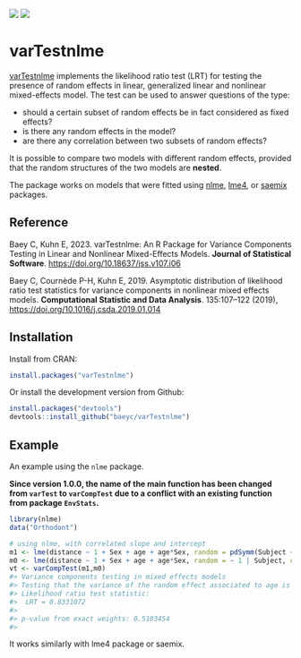 
<!-- README.md is generated from README.Rmd. Please edit that file -->

[![](https://www.r-pkg.org/badges/version-last-release/varTestnlme)](https://CRAN.R-project.org/package=varTestnlme)
[![](https://cranlogs.r-pkg.org/badges/grand-total/varTestnlme)](https://cranlogs.r-pkg.org/badges/grand-total/varTesnlme)

# varTestnlme

[varTestnlme](https://baeyc.github.io/varTestnlme/index.html) implements
the likelihood ratio test (LRT) for testing the presence of random
effects in linear, generalized linear and nonlinear mixed-effects model.
The test can be used to answer questions of the type:

- should a certain subset of random effects be in fact considered as
  fixed effects?
- is there any random effects in the model?
- are there any correlation between two subsets of random effects?

It is possible to compare two models with different random effects,
provided that the random structures of the two models are **nested**.

The package works on models that were fitted using
[nlme](https://CRAN.R-project.org/package=nlme),
[lme4](https://CRAN.R-project.org/package=lme4), or
[saemix](https://CRAN.R-project.org/package=saemix) packages.

## Reference

Baey C, Kuhn E, 2023. varTestnlme: An R Package for Variance Components
Testing in Linear and Nonlinear Mixed-Effects Models. **Journal of
Statistical Software**. <https://doi.org/10.18637/jss.v107.i06>

Baey C, Cournède P-H, Kuhn E, 2019. Asymptotic distribution of
likelihood ratio test statistics for variance components in nonlinear
mixed effects models. **Computational Statistic and Data Analysis**.
135:107–122 (2019), <https://doi.org/10.1016/j.csda.2019.01.014>

## Installation

Install from CRAN:

``` r
install.packages("varTestnlme")
```

Or install the development version from Github:

``` r
install.packages("devtools")
devtools::install_github("baeyc/varTestnlme")
```

## Example

An example using the `nlme` package.

**Since version 1.0.0, the name of the main function has been changed
from `varTest` to `varCompTest` due to a conflict with an existing
function from package `EnvStats`.**

``` r
library(nlme)
data("Orthodont")

# using nlme, with correlated slope and intercept
m1 <- lme(distance ~ 1 + Sex + age + age*Sex, random = pdSymm(Subject ~ 1 + age), data = Orthodont, method = "ML")
m0 <- lme(distance ~ 1 + Sex + age + age*Sex, random = ~ 1 | Subject, data = Orthodont, method = "ML")
vt <- varCompTest(m1,m0)
#> Variance components testing in mixed effects models
#> Testing that the variance of the random effect associated to age is equal to 0
#> Likelihood ratio test statistic:
#>  LRT = 0.8331072
#> 
#> p-value from exact weights: 0.5103454
#> 
```

It works similarly with lme4 package or saemix.
